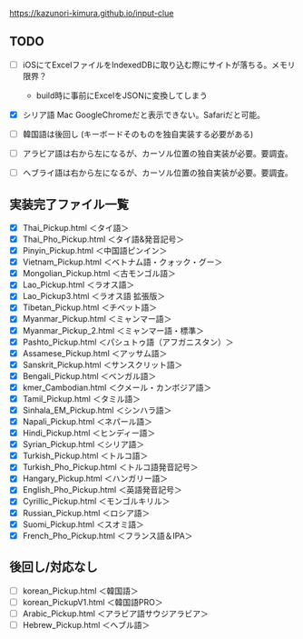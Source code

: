 
https://kazunori-kimura.github.io/input-clue

## TODO

- [ ] iOSにてExcelファイルをIndexedDBに取り込む際にサイトが落ちる。メモリ限界？
  - build時に事前にExcelをJSONに変換してしまう

- [x] シリア語 Mac GoogleChromeだと表示できない。Safariだと可能。
- [ ] 韓国語は後回し (キーボードそのものを独自実装する必要がある)
- [ ] アラビア語は右から左になるが、カーソル位置の独自実装が必要。要調査。
- [ ] ヘブライ語は右から左になるが、カーソル位置の独自実装が必要。要調査。


## 実装完了ファイル一覧

- [x] Thai_Pickup.html ＜タイ語＞
- [x] Thai_Pho_Pickup.html ＜タイ語&amp;発音記号＞
- [x] Pinyin_Pickup.html ＜中国語ピンイン＞
- [x] Vietnam_Pickup.html ＜ベトナム語・クォック・グー＞
- [x] Mongolian_Pickup.html ＜古モンゴル語＞
- [x] Lao_Pickup.html ＜ラオス語＞
- [x] Lao_Pickup3.html ＜ラオス語 拡張版＞
- [x] Tibetan_Pickup.html ＜チベット語＞
- [x] Myanmar_Pickup.html ＜ミャンマー語＞
- [x] Myanmar_Pickup_2.html ＜ミャンマー語・標準＞
- [x] Pashto_Pickup.html ＜パシュトゥ語（アフガニスタン）＞
- [x] Assamese_Pickup.html ＜アッサム語＞
- [x] Sanskrit_Pickup.html ＜サンスクリット語＞
- [x] Bengali_Pickup.html ＜ベンガル語＞
- [x] kmer_Cambodian.html ＜クメール・カンボジア語＞
- [x] Tamil_Pickup.html ＜タミル語＞
- [x] Sinhala_EM_Pickup.html ＜シンハラ語＞
- [x] Napali_Pickup.html ＜ネパール語＞
- [x] Hindi_Pickup.html ＜ヒンディー語＞
- [x] Syrian_Pickup.html ＜シリア語＞
- [x] Turkish_Pickup.html ＜トルコ語＞
- [x] Turkish_Pho_Pickup.html ＜トルコ語発音記号＞
- [x] Hangary_Pickup.html ＜ハンガリー語＞
- [x] English_Pho_Pickup.html ＜英語発音記号＞
- [x] Cyrillic_Pickup.html ＜モンゴルキリル＞
- [x] Russian_Pickup.html ＜ロシア語＞
- [x] Suomi_Pickup.html ＜スオミ語＞
- [x] French_Pho_Pickup.html ＜フランス語＆IPA＞

## 後回し/対応なし

- [ ] korean_Pickup.html ＜韓国語＞
- [ ] korean_PickupV1.html ＜韓国語PRO＞
- [ ] Arabic_Pickup.html ＜アラビア語サウジアラビア＞
- [ ] Hebrew_Pickup.html ＜へブル語＞
